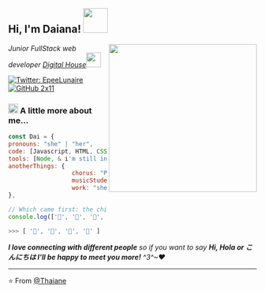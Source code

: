 <h2> Hi, I'm Daiana! <img src="https://i.imgur.com/zXfBj2I.png" width="50"></h2>
<img align='right' src="https://i.imgur.com/Y0iHLd0.gif" width="300">
<p><em>Junior FullStack web developer <a href="http://www.digitalhouse.com">Digital House</a><img
            src="https://media.giphy.com/media/WUlplcMpOCEmTGBtBW/giphy.gif" width="30">
    </em></p>

[![Twitter:
EpeeLunaire](https://img.shields.io/twitter/follow/EpeeLunaire?style=social)](https://twitter.com/EpeeLunaire)
[![GitHub 2x11](https://img.shields.io/github/followers/2x11?label=follow&style=social)](https://github.com/2x11)


### <img src="https://i.imgur.com/4iD5Y2b.gif" width="20"> A little more about me...

```javascript
const Dai = {
pronouns: "she" | "her",
code: [Javascript, HTML, CSS & learning],
tools: [Node, & i'm still in the learning process],
anotherThings: {
                  chorus: "Power Up",
                  musicStudent: "Conservatorio Julian Aguirre",
                  work: "sheet music arranger";
},

// Which came first: the chicken or the egg?
console.log(['🥚', '🐣', '🐥', '🐔'].sort())

>>> [ '🐔', '🐣', '🐥', '🥚' ]

```


<em><b>I love connecting with different people</b> so if you want
    to say <b>Hi, Hola or こんにちは I'll be happy to meet you more!</b> ^3^~♥</em>

---

⭐️ From [@Thaiane](https://github.com/Thaiane)
